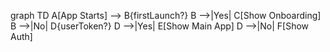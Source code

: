    graph TD
     A[App Starts] --> B{firstLaunch?}
     B -->|Yes| C[Show Onboarding]
     B -->|No| D{userToken?}
     D -->|Yes| E[Show Main App]
     D -->|No| F[Show Auth]